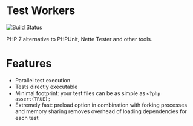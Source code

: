 Test Workers
============

[![Build Status](https://magnum.travis-ci.com/Mikulas/test-workers.svg?token=oqMcqtvnR48QUSpdAyLu&branch=master)](https://magnum.travis-ci.com/Mikulas/test-workers)

PHP 7 alternative to PHPUnit, Nette Tester and other tools.

Features
========

- Parallel test execution
- Tests directly executable
- Minimal footprint: your test files can be as simple as `<?php assert(TRUE);`
- Extremely fast: preload option in combination with forking processes and memory sharing removes overhead of loading dependencies for each test
